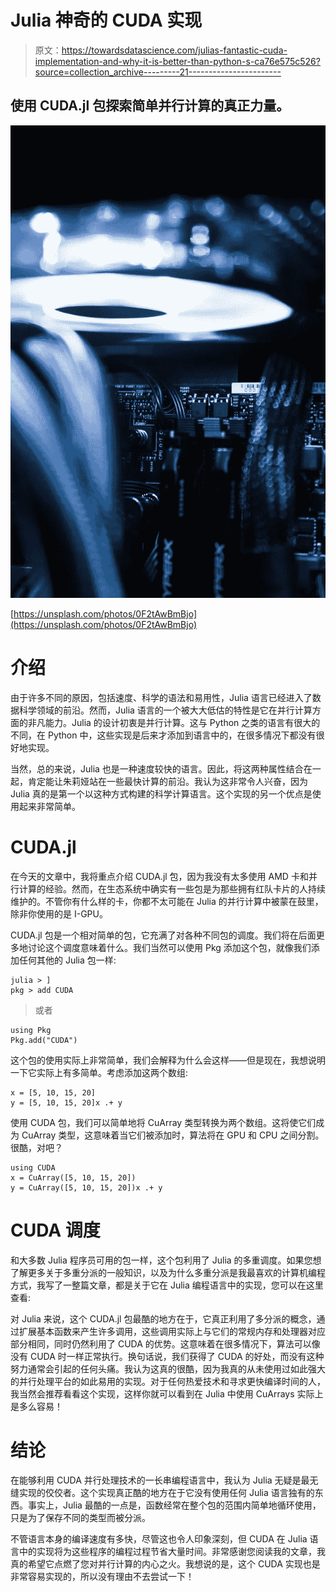 # Julia 神奇的 CUDA 实现

> 原文：<https://towardsdatascience.com/julias-fantastic-cuda-implementation-and-why-it-is-better-than-python-s-ca76e575c526?source=collection_archive---------21----------------------->

## 使用 CUDA.jl 包探索简单并行计算的真正力量。

![](img/aef0d959ee3a0c6978a8dec4dc8d0fcd.png)

[https://unsplash.com/photos/0F2tAwBmBjo](https://unsplash.com/photos/0F2tAwBmBjo)

# 介绍

由于许多不同的原因，包括速度、科学的语法和易用性，Julia 语言已经进入了数据科学领域的前沿。然而，Julia 语言的一个被大大低估的特性是它在并行计算方面的非凡能力。Julia 的设计初衷是并行计算。这与 Python 之类的语言有很大的不同，在 Python 中，这些实现是后来才添加到语言中的，在很多情况下都没有很好地实现。

当然，总的来说，Julia 也是一种速度较快的语言。因此，将这两种属性结合在一起，肯定能让朱莉娅站在一些最快计算的前沿。我认为这非常令人兴奋，因为 Julia 真的是第一个以这种方式构建的科学计算语言。这个实现的另一个优点是使用起来非常简单。

# CUDA.jl

在今天的文章中，我将重点介绍 CUDA.jl 包，因为我没有太多使用 AMD 卡和并行计算的经验。然而，在生态系统中确实有一些包是为那些拥有红队卡片的人持续维护的。不管你有什么样的卡，你都不太可能在 Julia 的并行计算中被蒙在鼓里，除非你使用的是 I-GPU。

CUDA.jl 包是一个相对简单的包，它充满了对各种不同包的调度。我们将在后面更多地讨论这个调度意味着什么。我们当然可以使用 Pkg 添加这个包，就像我们添加任何其他的 Julia 包一样:

```
julia > ]
pkg > add CUDA
```

> 或者

```
using Pkg
Pkg.add("CUDA")
```

这个包的使用实际上非常简单，我们会解释为什么会这样——但是现在，我想说明一下它实际上有多简单。考虑添加这两个数组:

```
x = [5, 10, 15, 20]
y = [5, 10, 15, 20]x .+ y
```

使用 CUDA 包，我们可以简单地将 CuArray 类型转换为两个数组。这将使它们成为 CuArray 类型，这意味着当它们被添加时，算法将在 GPU 和 CPU 之间分割。很酷，对吧？

```
using CUDA
x = CuArray([5, 10, 15, 20])
y = CuArray([5, 10, 15, 20])x .+ y
```

# CUDA 调度

和大多数 Julia 程序员可用的包一样，这个包利用了 Julia 的多重调度。如果您想了解更多关于多重分派的一般知识，以及为什么多重分派是我最喜欢的计算机编程方式，我写了一整篇文章，都是关于它在 Julia 编程语言中的实现，您可以在这里查看:

</why-multiple-dispatch-is-my-favorite-way-to-program-786bf78f4878>  

对 Julia 来说，这个 CUDA.jl 包最酷的地方在于，它真正利用了多分派的概念，通过扩展基本函数来产生许多调用，这些调用实际上与它们的常规内存和处理器对应部分相同，同时仍然利用了 CUDA 的优势。这意味着在很多情况下，算法可以像没有 CUDA 时一样正常执行。换句话说，我们获得了 CUDA 的好处，而没有这种努力通常会引起的任何头痛。我认为这真的很酷，因为我真的从未使用过如此强大的并行处理平台的如此易用的实现。对于任何热爱技术和寻求更快编译时间的人，我当然会推荐看看这个实现，这样你就可以看到在 Julia 中使用 CuArrays 实际上是多么容易！

# 结论

在能够利用 CUDA 并行处理技术的一长串编程语言中，我认为 Julia 无疑是最无缝实现的佼佼者。这个实现真正酷的地方在于它没有使用任何 Julia 语言独有的东西。事实上，Julia 最酷的一点是，函数经常在整个包的范围内简单地循环使用，只是为了保存不同的类型而被分派。

不管语言本身的编译速度有多快，尽管这也令人印象深刻，但 CUDA 在 Julia 语言中的实现将为这些程序的编程过程节省大量时间。非常感谢您阅读我的文章，我真的希望它点燃了您对并行计算的内心之火。我想说的是，这个 CUDA 实现也是非常容易实现的，所以没有理由不去尝试一下！